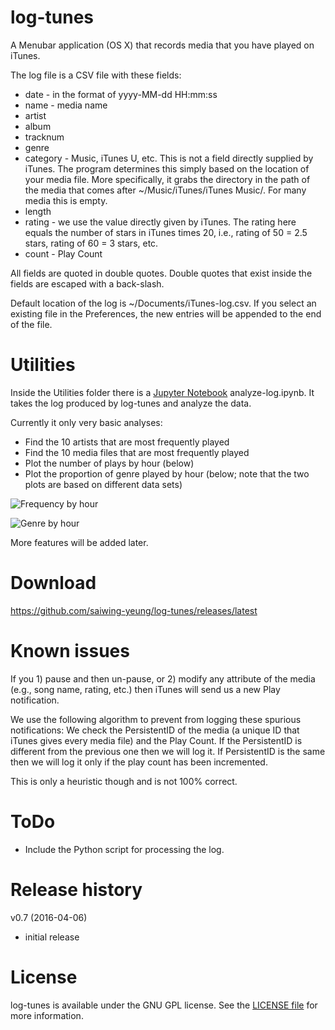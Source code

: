# log-tunes

A Menubar application (OS X) that records media that you have played on iTunes.

The log file is a CSV file with these fields:

* date - in the format of yyyy-MM-dd HH:mm:ss
* name - media name
* artist
* album
* tracknum
* genre
* category - Music, iTunes U, etc. This is not a field directly supplied by iTunes. The program determines this simply based on the location of your media file. More specifically, it grabs the directory in the path of the media that comes after ~/Music/iTunes/iTunes Music/. For many media this is empty.
* length 
* rating - we use the value directly given by iTunes. The rating here equals the number of stars in iTunes times 20, i.e., rating of 50 = 2.5 stars, rating of 60 = 3 stars, etc.
* count - Play Count

All fields are quoted in double quotes. Double quotes that exist inside the fields are escaped with a back-slash.

Default location of the log is ~/Documents/iTunes-log.csv. If you select an existing file in the Preferences, the new entries will be appended to the end of the file.

# Utilities

Inside the Utilities folder there is a [Jupyter Notebook](http://jupyter.org) analyze-log.ipynb. It takes the log produced by log-tunes and analyze the data.

Currently it only very basic analyses:

* Find the 10 artists that are most frequently played
* Find the 10 media files that are most frequently played
* Plot the number of plays by hour (below)
* Plot the proportion of genre played by hour (below; note that the two plots are based on different data sets)

![Frequency by hour](https://raw.githubusercontent.com/saiwing-yeung/log-tunes/master/Utilities/count-by-hour.png)

![Genre by hour](https://raw.githubusercontent.com/saiwing-yeung/log-tunes/master/Utilities/genre-by-hour.png)

More features will be added later.


# Download

https://github.com/saiwing-yeung/log-tunes/releases/latest


# Known issues

If you 1) pause and then un-pause, or 2) modify any attribute of the media (e.g., song name, rating, etc.) then iTunes will send us a new Play notification.

We use the following algorithm to prevent from logging these spurious notifications: We check the PersistentID of the media (a unique ID that iTunes gives every media file) and the Play Count. If the PersistentID is different from the previous one then we will log it. If PersistentID is the same then we will log it only if the play count has been incremented.

This is only a heuristic though and is not 100% correct.


# ToDo

* Include the Python script for processing the log.


# Release history

v0.7 (2016-04-06)

* initial release


# License

log-tunes is available under the GNU GPL license. See the [LICENSE file](https://github.com/saiwing-yeung/log-tunes/blob/master/LICENSE) for more information.

